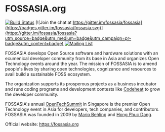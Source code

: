 # FOSSASIA.org

[![Build Status](https://travis-ci.org/fossasia/fossasia.org.svg?branch=gh-pages)](https://travis-ci.org/fossasia/fossasia.org) [![Join the chat at https://gitter.im/fossasia/fossasia](https://badges.gitter.im/fossasia/fossasia.svg)](https://gitter.im/fossasia/fossasia?utm_source=badge&utm_medium=badge&utm_campaign=pr-badge&utm_content=badge)
[![Mailing List](https://img.shields.io/badge/Mailing%20List-FOSSASIA-blue.svg)](mailto:fossasia@googlegroups.com)

FOSSASIA develops Open Source software and hardware solutions with an ecumenical developer community from its base in Asia and organizes Open Technology events around the year. The mission of FOSSASIA is to amend people's lives by sharing open technologies, cognizance and resources to avail build a sustainable FOSS ecosystem. 

The organization supports its prosperous projects as a business incubator and runs coding programs and development contests like [Codeheat](https://codeheat.org) to grow the developer community. 

FOSSASIA's annual [OpenTechSummit](https://2019.fossasia.org) in Singapore is the premier Open Technology event in Asia for developers, tech companies, and contributors. FOSSASIA was founded in 2009 by [Mario Behling](https://twitter.com/mariobehling) and [Hong Phuc Dang](https://twitter.com/hpdang).

Official website: https://fossasia.org
